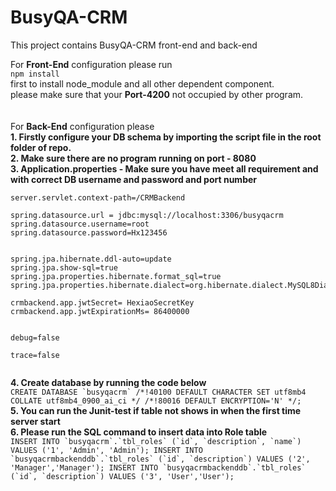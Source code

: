 # BusyQA-CRM
This project contains BusyQA-CRM front-end and back-end


For **Front-End** configuration please run <br />
```npm install``` <br />
first to install node_module and all other dependent component. <br />
please make sure that your **Port-4200** not occupied by other program.
<br /><br /><br />
For **Back-End** configuration please <br />
**1. Firstly configure your DB schema by importing the script file in the root folder of repo.**<br />
**2. Make sure there are no program running on port - 8080**<br />
**3. Application.properties - Make sure you have meet all requirement and with correct DB username and password and port number**

```server.port=8080
server.servlet.context-path=/CRMBackend

spring.datasource.url = jdbc:mysql://localhost:3306/busyqacrm
spring.datasource.username=root
spring.datasource.password=Hx123456


spring.jpa.hibernate.ddl-auto=update
spring.jpa.show-sql=true
spring.jpa.properties.hibernate.format_sql=true
spring.jpa.properties.hibernate.dialect=org.hibernate.dialect.MySQL8Dialect

crmbackend.app.jwtSecret= HexiaoSecretKey
crmbackend.app.jwtExpirationMs= 86400000


debug=false

trace=false


```



**4. Create database by running the code below**<br />
```CREATE DATABASE `busyqacrm` /*!40100 DEFAULT CHARACTER SET utf8mb4 COLLATE utf8mb4_0900_ai_ci */ /*!80016 DEFAULT ENCRYPTION='N' */;```<br />
**5. You can run the Junit-test if table not shows in when the first time server start**<br />
**6. Please run the SQL command to insert data into Role table**<br />
```INSERT INTO `busyqacrm`.`tbl_roles` (`id`, `description`, `name`) VALUES ('1', 'Admin', 'Admin');
INSERT INTO `busyqacrmbackenddb`.`tbl_roles` (`id`, `description`) VALUES ('2', 'Manager','Manager');
INSERT INTO `busyqacrmbackenddb`.`tbl_roles` (`id`, `description`) VALUES ('3', 'User','User');```


